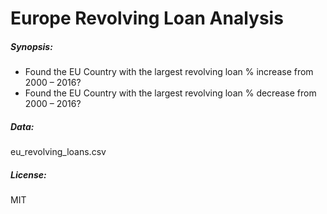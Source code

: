 # Europe Revolving Loan Analysis

##### Synopsis:
 
 - Found the EU Country with the largest revolving loan % increase from 2000 – 2016?
 - Found the EU Country with the largest revolving loan % decrease from 2000 – 2016?

##### Data:
eu_revolving_loans.csv
##### License:
MIT
